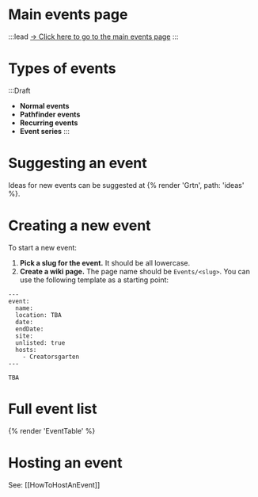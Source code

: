# Main events page

:::lead
[&rarr; Click here to go to the main events page](/events/)
:::

# Types of events

:::Draft
- **Normal events**
- **Pathfinder events**
- **Recurring events**
- **Event series**
:::

# Suggesting an event

Ideas for new events can be suggested at {% render 'Grtn', path: 'ideas' %}.

# Creating a new event

To start a new event:

1. **Pick a slug for the event.** It should be all lowercase.
2. **Create a wiki page.** The page name should be `Events/<slug>`. You can use the following template as a starting point:

```
---
event:
  name:
  location: TBA
  date:
  endDate:
  site:
  unlisted: true
  hosts:
    - Creatorsgarten
---

TBA
```

# Full event list

{% render 'EventTable' %}

# Hosting an event

See: [[HowToHostAnEvent]]